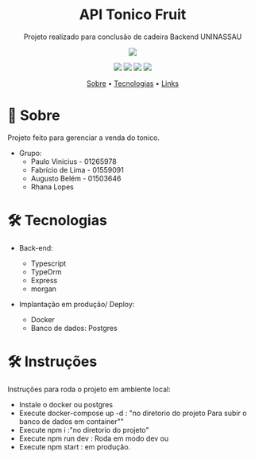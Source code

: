 
<h1 align="center">API Tonico Fruit</h1>
<p align="center">Projeto realizado para conclusão de cadeira Backend UNINASSAU</p>

<p align="center"><img src="https://pauloviniciusmeta.netlify.app/assets/logo.d7350d45.svg"/></p>
  
<p align="center">

  <img src="https://img.shields.io/badge/TypeOrm-F2F4F9?style=for-the-badge&logo=typeorm"/>
  <img src="https://img.shields.io/badge/TypeScript-007ACC?style=for-the-badge&logo=typescript&logoColor=white"/>
  <img src="https://img.shields.io/badge/express-430098?style=for-the-badge&logo=express&logoColor=white"/>
  <img src="https://img.shields.io/badge/Postgres-ED8B00?style=for-the-badge&logo=postgres&logoColor=white"/>
</p>
<p align="center">
 <a href="#-sobre">Sobre</a> •
 <a href="#-tecnologias">Tecnologias</a> • 
 <a href="#-links">Links</a>
</p>


# 📖 Sobre
Projeto feito para gerenciar a venda do tonico.


- Grupo:
  - Paulo Vinicius - 01265978
  - Fabrício de Lima - 01559091
  - Augusto Belém - 01503646
  - Rhana Lopes


<h1>🛠 Tecnologias</h1>

- Back-end:
  - Typescript
  - TypeOrm
  - Express
  - morgan

- Implantação em produção/ Deploy:
  - Docker
  - Banco de dados: Postgres

<h1>🛠 Instruções</h1>

Instruções para roda o projeto em ambiente local:
 - Instale o docker ou postgres
 - Execute docker-compose up -d : "no diretorio do projeto Para subir o banco de dados em container""
  - Execute npm i  :"no diretorio do projeto"
  - Execute npm run dev : Roda em modo dev ou 
 - Execute npm start : em produção.  



